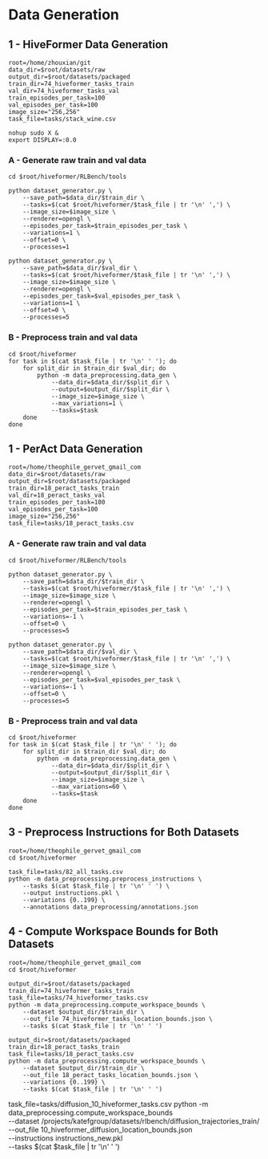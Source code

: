 # Data Generation

## 1 - HiveFormer Data Generation
```
root=/home/zhouxian/git
data_dir=$root/datasets/raw
output_dir=$root/datasets/packaged
train_dir=74_hiveformer_tasks_train
val_dir=74_hiveformer_tasks_val
train_episodes_per_task=100
val_episodes_per_task=100
image_size="256,256"
task_file=tasks/stack_wine.csv

nohup sudo X &
export DISPLAY=:0.0
```

### A - Generate raw train and val data
```
cd $root/hiveformer/RLBench/tools

python dataset_generator.py \
    --save_path=$data_dir/$train_dir \
    --tasks=$(cat $root/hiveformer/$task_file | tr '\n' ',') \
    --image_size=$image_size \
    --renderer=opengl \
    --episodes_per_task=$train_episodes_per_task \
    --variations=1 \
    --offset=0 \
    --processes=1

python dataset_generator.py \
    --save_path=$data_dir/$val_dir \
    --tasks=$(cat $root/hiveformer/$task_file | tr '\n' ',') \
    --image_size=$image_size \
    --renderer=opengl \
    --episodes_per_task=$val_episodes_per_task \
    --variations=1 \
    --offset=0 \
    --processes=5
```

### B - Preprocess train and val data
```
cd $root/hiveformer
for task in $(cat $task_file | tr '\n' ' '); do
    for split_dir in $train_dir $val_dir; do
        python -m data_preprocessing.data_gen \
            --data_dir=$data_dir/$split_dir \
            --output=$output_dir/$split_dir \
            --image_size=$image_size \
            --max_variations=1 \
            --tasks=$task
    done
done
```

## 1 - PerAct Data Generation
```
root=/home/theophile_gervet_gmail_com
data_dir=$root/datasets/raw
output_dir=$root/datasets/packaged
train_dir=18_peract_tasks_train
val_dir=18_peract_tasks_val
train_episodes_per_task=100
val_episodes_per_task=100
image_size="256,256"
task_file=tasks/18_peract_tasks.csv
```

### A - Generate raw train and val data
```
cd $root/hiveformer/RLBench/tools

python dataset_generator.py \
    --save_path=$data_dir/$train_dir \
    --tasks=$(cat $root/hiveformer/$task_file | tr '\n' ',') \
    --image_size=$image_size \
    --renderer=opengl \
    --episodes_per_task=$train_episodes_per_task \
    --variations=-1 \
    --offset=0 \
    --processes=5
    
python dataset_generator.py \
    --save_path=$data_dir/$val_dir \
    --tasks=$(cat $root/hiveformer/$task_file | tr '\n' ',') \
    --image_size=$image_size \
    --renderer=opengl \
    --episodes_per_task=$val_episodes_per_task \
    --variations=-1 \
    --offset=0 \
    --processes=5
```

### B - Preprocess train and val data
```
cd $root/hiveformer
for task in $(cat $task_file | tr '\n' ' '); do
    for split_dir in $train_dir $val_dir; do
        python -m data_preprocessing.data_gen \
            --data_dir=$data_dir/$split_dir \
            --output=$output_dir/$split_dir \
            --image_size=$image_size \
            --max_variations=60 \
            --tasks=$task
    done
done
```

## 3 - Preprocess Instructions for Both Datasets
```
root=/home/theophile_gervet_gmail_com
cd $root/hiveformer

task_file=tasks/82_all_tasks.csv
python -m data_preprocessing.preprocess_instructions \
    --tasks $(cat $task_file | tr '\n' ' ') \
    --output instructions.pkl \
    --variations {0..199} \
    --annotations data_preprocessing/annotations.json
```

## 4 - Compute Workspace Bounds for Both Datasets
```
root=/home/theophile_gervet_gmail_com
cd $root/hiveformer

output_dir=$root/datasets/packaged
train_dir=74_hiveformer_tasks_train
task_file=tasks/74_hiveformer_tasks.csv
python -m data_preprocessing.compute_workspace_bounds \
    --dataset $output_dir/$train_dir \
    --out_file 74_hiveformer_tasks_location_bounds.json \
    --tasks $(cat $task_file | tr '\n' ' ')

output_dir=$root/datasets/packaged
train_dir=18_peract_tasks_train
task_file=tasks/18_peract_tasks.csv
python -m data_preprocessing.compute_workspace_bounds \
    --dataset $output_dir/$train_dir \
    --out_file 18_peract_tasks_location_bounds.json \
    --variations {0..199} \
    --tasks $(cat $task_file | tr '\n' ' ')
```

task_file=tasks/diffusion_10_hiveformer_tasks.csv
python -m data_preprocessing.compute_workspace_bounds \
    --dataset /projects/katefgroup/datasets/rlbench/diffusion_trajectories_train/ \
    --out_file 10_hiveformer_diffusion_location_bounds.json \
    --instructions instructions_new.pkl \
    --tasks $(cat $task_file | tr '\n' ' ')